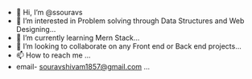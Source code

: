 - 👋 Hi, I’m @ssouravs
- 👀 I’m interested in Problem solving through Data Structures and Web Designing...
- 🌱 I’m currently learning Mern Stack...
- 💞️ I’m looking to collaborate on any Front end or Back end projects...
- 📫 How to reach me ...
-    email- souravshivam1857@gmail.com ...

<!---
ssouravs/ssouravs is a ✨ special ✨ repository because its `README.md` (this file) appears on your GitHub profile.
You can click the Preview link to take a look at your changes.
--->
